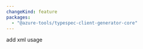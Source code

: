 ```yaml
---
changeKind: feature
packages:
  - "@azure-tools/typespec-client-generator-core"
---
```


add xml usage
